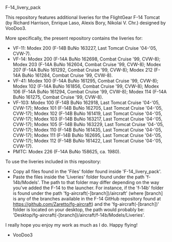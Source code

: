 F-14_livery_pack

This repository features additional liveries for the FlightGear F-14
Tomcat (by Richard Harrison, Enrique Laso, Alexis Bory, Nikolai V. Chr.)
designed by VooDoo3.

More specifically, the present repository contains the liveries for:
- VF-11:  Modex 200 (F-14B BuNo 163227, Last Tomcat Cruise '04-'05, CVW-7).
- VF-14:  Modex 200 (F-14A BuNo 162698, Combat Cruise '99, CVW-8);
          Modex 203 (F-14A BuNo 162604, Combat Cruise '99, CVW-8);
		  Modex 207 (F-14A BuNo 161292, Combat Cruise '99, CVW-8);
		  Modex 212 (F-14A BuNo 161284, Combat Cruise '99, CVW-8).
- VF-41:  Modex 100 (F-14A BuNo 161295, Combat Cruise '99, CVW-8);
          Modex 102 (F-14A BuNo 161856, Combat Cruise '99, CVW-8);
		  Modex 106 (F-14A BuNo 161294, Combat Cruise '99, CVW-8);
		  Modex 114 (F-14A BuNo 161275, Combat Cruise '99, CVW-8).
- VF-103: Modex 100 (F-14B BuNo 162918, Last Tomcat Cruise '04-'05, CVW-17);
          Modex 101 (F-14B BuNo 162705, Last Tomcat Cruise '04-'05, CVW-17);
		  Modex 102 (F-14B BuNo 161419, Last Tomcat Cruise '04-'05, CVW-17);
		  Modex 103 (F-14B BuNo 163217, Last Tomcat Cruise '04-'05, CVW-17);
		  Modex 105 (F-14B BuNo 163229, Last Tomcat Cruise '04-'05, CVW-17);
		  Modex 110 (F-14B BuNo 161435, Last Tomcat Cruise '04-'05, CVW-17);
		  Modex 111 (F-14B BuNo 162695, Last Tomcat Cruise '04-'05, CVW-17);
		  Modex 112 (F-14B BuNo 161422, Last Tomcat Cruise '04-'05, CVW-17).
- PMTC:   Modex 226 (F-14A BuNo 158625, ca. 1980).
		  
To use the liveries included in this repository:
- Copy all files found in the 'Files' folder found inside 'F-14_livery_pack'.
- Paste the files inside the 'Liveries' folder found under the path 'f-14b/Models'.
  The path to that folder may differ depending on the way you've added the F-14 to
  the launcher. 
  For instance, if the 'f-14b' folder is found under the path
  'fg-aircraft(-[branch])/aircraft' (where [branch] is any of the branches available
  in the F-14 GitHub repository found at https://github.com/Zaretto/fg-aircraft)
  and the 'fg-aircraft(-[branch])' folder is located on your
  desktop, the path would probably be:
  'Desktop/fg-aircraft(-[branch])/aircraft/f-14b/Models/Liveries'.
		  
I really hope you enjoy my work as much as I do. Happy flying!
- VooDoo3